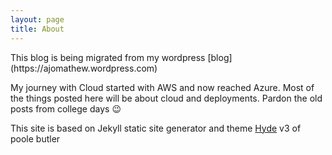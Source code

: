 ```yaml
---
layout: page
title: About
---
```

<!-- Clarity tracking code for https://blog.ajomathew.dev/ --><script>    (function(c,l,a,r,i,t,y){        c[a]=c[a]||function(){(c[a].q=c[a].q||[]).push(arguments)};        t=l.createElement(r);t.async=1;t.src="https://www.clarity.ms/tag/"+i+"?ref=bwt";        y=l.getElementsByTagName(r)[0];y.parentNode.insertBefore(t,y);    })(window, document, "clarity", "script", "6zjz4tmecp");</script>

<!-- Global site tag (gtag.js) - Google Analytics -->
<script async src="https://www.googletagmanager.com/gtag/js?id=UA-173531397-1"></script>
<script>
  window.dataLayer = window.dataLayer || [];
  function gtag(){dataLayer.push(arguments);}
  gtag('js', new Date());

  gtag('config', 'UA-173531397-1');
</script>
<p class="message">
  This blog is being migrated from my wordpress [blog](https://ajomathew.wordpress.com)
</p>

 My journey with Cloud started with AWS and now reached Azure. Most of the things posted here will be about cloud and deployments. Pardon the old posts from college days 😉

This site is based on Jekyll static site generator and theme [Hyde](https://hyde.getpoole.com/) v3 of poole butler